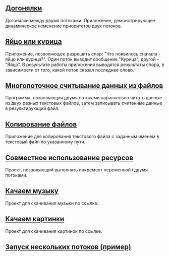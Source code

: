 ## **[Догонялки](https://github.com/methaqualonum/Thread/tree/master/src/ru/svs/thread/catchUp)**
Догонялки между двумя потоками.
Приложение, демонстрирующее динамическое изменение приоритетов двух потоков.

## **[Яйцо или курица](https://github.com/methaqualonum/Thread/tree/master/src/ru/svs/thread/eggOrChicken)**
Приложение, позволяющее разрешить спор: "Что появилось сначала - яйцо или курица?". Один поток выводит сообщение "Курица", другой - "Яйцо". В результате работы приложения выводятся результаты спора, в зависимости от того, какой поток сказал последнее слово.

## **[Многопоточное считывание данных из файлов](https://github.com/methaqualonum/Thread/tree/master/src/ru/svs/thread/readThreads)**
Программа, позволяющая двумя потоками параллельно читать данные из двух разных текстовых файлов, затем записывать считанные данные в результирующий файл. 

## **[Копирование файлов](https://github.com/methaqualonum/Thread/tree/master/src/ru/svs/thread/copyFiles)**
Приложение для копирования текстового файла с заданным именем в текстовый файл по указанному пути.

## **[Совместное использование ресурсов](https://github.com/methaqualonum/Thread/tree/master/src/ru/svs/thread/Resources)**
Проект, позволяющий выполнять инкремент переменной i двумя потоками.

## **[Качаем музыку](https://github.com/methaqualonum/Thread/tree/master/src/ru/svs/thread/DownloadMusic)**
Проект для скачивания музыки по ссылке.

## **[Качаем картинки](https://github.com/methaqualonum/Thread/tree/master/src/ru/svs/thread/downloadPics)**
Проект для скачивания картинок по ссылке.

## **[Запуск нескольких потоков (пример)](https://github.com/methaqualonum/Thread/tree/master/src/ru/svs/thread/threadDemo)**
